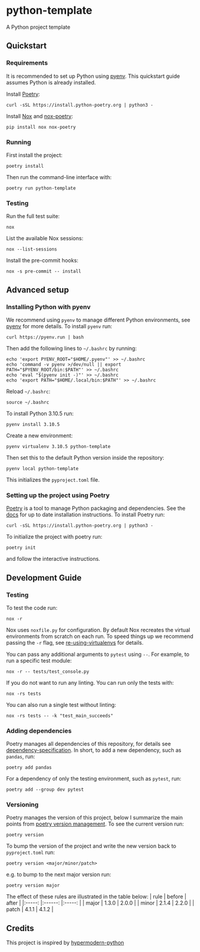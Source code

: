 # python-template

A Python project template

## Quickstart

### Requirements

It is recommended to set up Python using [pyenv](https://github.com/pyenv/pyenv#getting-pyenv). This quickstart guide assumes Python is already installed.

Install [Poetry](https://python-poetry.org/):

```
curl -sSL https://install.python-poetry.org | python3 -
```

Install [Nox]() and [nox-poetry](https://nox-poetry.readthedocs.io):

```
pip install nox nox-poetry
```

### Running

First install the project:

```
poetry install
```

Then run the command-line interface with:

```
poetry run python-template
```

### Testing

Run the full test suite:

```
nox
```

List the available Nox sessions:

```
nox --list-sessions
```

Install the pre-commit hooks:

```
nox -s pre-commit -- install
```

## Advanced setup

### Installing Python with pyenv

We recommend using `pyenv` to manage different Python environments, see [pyenv](https://github.com/pyenv/pyenv#getting-pyenv) for more details.
To install `pyenv` run:

```
curl https://pyenv.run | bash
```

Then add the following lines to `~/.bashrc` by running:

```
echo 'export PYENV_ROOT="$HOME/.pyenv"' >> ~/.bashrc
echo 'command -v pyenv >/dev/null || export PATH="$PYENV_ROOT/bin:$PATH"' >> ~/.bashrc
echo 'eval "$(pyenv init -)"' >> ~/.bashrc
echo 'export PATH="$HOME/.local/bin:$PATH"' >> ~/.bashrc
```

Reload `~/.bashrc`:

```
source ~/.bashrc
```

To install Python 3.10.5 run:

```
pyenv install 3.10.5
```

Create a new environment:

```
pyenv virtualenv 3.10.5 python-template
```

Then set this to the default Python version inside the repository:

```
pyenv local python-template
```

This initializes the `pyproject.toml` file.

### Setting up the project using Poetry

[Poetry](https://python-poetry.org/) is a tool to manage Python packaging and dependencies. See the [docs](https://python-poetry.org/docs/) for up to date installation instructions. To install Poetry run:

```
curl -sSL https://install.python-poetry.org | python3 -
```

To initialize the project with poetry run:

```
poetry init
```

and follow the interactive instructions.

## Development Guide

### Testing

To test the code run:

```
nox -r
```

Nox uses `noxfile.py` for configuration. By default Nox recreates the virtual environments from scratch on each run. To speed things up we recommend passing the `-r` flag, see [re-using-virtualenvs](https://nox.thea.codes/en/stable/usage.html#re-using-virtualenvs) for details.

You can pass any additional arguments to `pytest` using `--`. For example, to run a specific test module:

```
nox -r -- tests/test_console.py
```

If you do not want to run any linting. You can run only the tests with:

```
nox -rs tests
```

You can also run a single test without linting:

```
nox -rs tests -- -k "test_main_succeeds"
```

### Adding dependencies

Poetry manages all dependencies of this repository, for details see [dependency-specification](https://python-poetry.org/docs/dependency-specification/). In short, to add a new dependency, such as `pandas`, run:

```
poetry add pandas
```

For a dependency of only the testing environment, such as `pytest`, run:

```
poetry add --group dev pytest
```

### Versioning

Poetry manages the version of this project, below I summarize the main points from [poetry version management](https://python-poetry.org/docs/cli/#version). To see the current version run:

```
poetry version
```

To bump the version of the project and write the new version back to `pyproject.toml` run:

```
poetry version <major/minor/patch>
```

e.g. to bump to the next major version run:

```
poetry version major
```

The effect of these rules are illustrated in the table below:
| rule | before | after |
|:-----: |:------: |:-----: |
| major | 1.3.0 | 2.0.0 |
| minor | 2.1.4 | 2.2.0 |
| patch | 4.1.1 | 4.1.2 |

## Credits

This project is inspired by [hypermodern-python](https://cjolowicz.github.io/posts/hypermodern-python-01-setup/)

